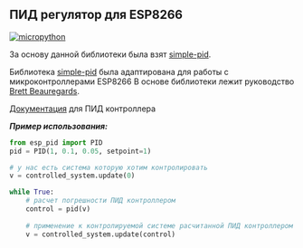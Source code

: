 ## ПИД регулятор для ESP8266

[![micropython](https://user-images.githubusercontent.com/13176091/53680744-4dfcc080-3ce8-11e9-94e1-c7985181d6a5.png)](https://micropython.org/)

За основу данной библиотеки была взят [simple-pid](https://github.com/m-lundberg/simple-pid/blob/master/README.md#simple-pid).

Библиотека [simple-pid](https://github.com/m-lundberg/simple-pid/blob/master/README.md#simple-pid) была адаптирована для работы с микроконтроллерами ESP8266
В основе библиотеки лежит руководство [Brett Beauregards](http://brettbeauregard.com/blog/2011/04/improving-the-beginners-pid-introduction/).

[Документация](https://simple-pid.readthedocs.io/en/latest/simple_pid.html#module-simple_pid.PID) для ПИД контроллера

***Пример использования:***
```python
from esp_pid import PID
pid = PID(1, 0.1, 0.05, setpoint=1)

# у нас есть система которую хотим контролировать
v = controlled_system.update(0)

while True:
    # расчет погрешности ПИД контроллером
    control = pid(v)
    
    # применение к контролируемой системе расчитанной ПИД контроллером новой погрешности
    v = controlled_system.update(control)
```
